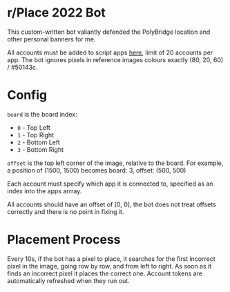 # r/Place 2022 Bot
This custom-written bot valiantly defended the PolyBridge location and other personal banners for me.

All accounts must be added to script apps [here](https://reddit.com/prefs/apps), limit of 20 accounts per app. The bot ignores pixels in reference images colours exactly (80, 20, 60) / #50143c.

# Config
`board` is the board index:
- `0` - Top Left
- `1` - Top Right
- `2` - Bottom Left
- `3` - Bottom Right

`offset` is the top left corner of the image, relative to the board. For example, a position of (1500, 1500) becomes board: 3, offset: (500, 500)

Each account must specify which app it is connected to, specified as an index into the apps arrray.

All accounts should have an offset of [0, 0], the bot does not treat offsets correctly and there is no point in fixing it.

# Placement Process
Every 10s, if the bot has a pixel to place, it searches for the first incorrect pixel in the image, going row by row, and from left to right. As soon as it finds an incorrect pixel it places the correct one. Account tokens are automatically refreshed when they run out.